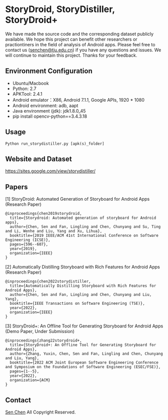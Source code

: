 # StoryDroid, StoryDistiller, StoryDroid+
We have made the source code and the corresponding dataset publicly available. We hope this project can benefit other researchers or practiontiners in the field of analysis of Android apps. Please feel free to contact us (senchen@tju.edu.cn) if you have any questions and issues. We will continue to maintain this project. Thanks for your feedback.

## Environment Configuration
* Ubuntu/Macbook
* Python: 2.7
* APKTool: 2.4.1
* Android emulator：X86, Android 7.1.1, Google APIs, 1920 * 1080
* Android environment: adb, aapt
* Java environment (jdk): jdk1.8.0_45
* pip install opencv-python==3.4.3.18

## Usage
```Python run_storydistiller.py [apk(s)_folder]```

## Website and Dataset
https://sites.google.com/view/storydistiller/

## Papers
[1] StoryDroid: Automated Generation of Storyboard for Android Apps (Research Paper)
```
@inproceedings{chen2019storydroid,
  title={Storydroid: Automated generation of storyboard for Android apps},
  author={Chen, Sen and Fan, Lingling and Chen, Chunyang and Su, Ting and Li, Wenhe and Liu, Yang and Xu, Lihua},
  booktitle={2019 IEEE/ACM 41st International Conference on Software Engineering (ICSE)},
  pages={596--607},
  year={2019},
  organization={IEEE}
}
```

[2] Automatically Distilling Storyboard with Rich Features for Android Apps (Research Paper)
```
@inproceedings{chen2022storydistiller,
  title={Automatically Distilling Storyboard with Rich Features for Android Apps},
  author={Chen, Sen and Fan, Lingling and Chen, Chunyang and Liu, Yang},
  booktitle={IEEE Transactions on Software Engineering (TSE)},
  year={2022},
  organization={IEEE}
}
```

[3] StoryDroid+: An Offline Tool for Generating Storyboard for Android Apps (Demo Paper, Under Submission)
```
@inproceedings{zhang22storydroid+,
  title={StoryDroid+: An Offline Tool for Generating Storyboard for Android Apps},
  author={Zhang, Yuxin, Chen, Sen and Fan, Lingling and Chen, Chunyang and Liu, Yang},
  booktitle={2022 ACM Joint European Software Engineering Conference and Symposium on the Foundations of Software Engineering (ESEC/FSE)},
  pages={1--5},
  year={2022},
  organization={ACM}
}
```
## Contact
[Sen Chen](https://sen-chen.github.io/) All Copyright Reserved.
